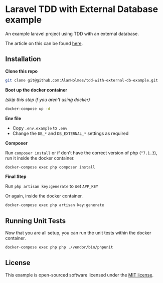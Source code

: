 # Laravel TDD with External Database example

An example laravel project using TDD with an external database.

The article on this can be found [here](https://medium.com/@alanholmes19/tdd-with-an-external-database-using-laravel-f35e306e6727).

## Installation

**Clone this repo**

```bash
git clone git@github.com:AlanHolmes/tdd-with-external-db-example.git
```

**Boot up the docker container** 

_(skip this step if you aren't using docker)_

```bash
docker-compose up -d
```
**Env file**

* Copy `.env.example` to `.env`
* Change the `DB_*` and `DB_EXTERNAL_*` settings as required

**Composer**

Run `composer install` or if don't have the correct version of php (`^7.1.3`), run it inside the docker container.

```bash
docker-compose exec php composer install
```

**Final Step**

Run `php artisan key:generate` to set `APP_KEY`

Or again, inside the docker container.

```bash
docker-compose exec php artisan key:generate
```
## Running Unit Tests

Now that you are all setup, you can run the unit tests within the docker container.

```bash
docker-compose exec php php ./vendor/bin/phpunit
```

## License

This example is open-sourced software licensed under the [MIT license](https://opensource.org/licenses/MIT).

